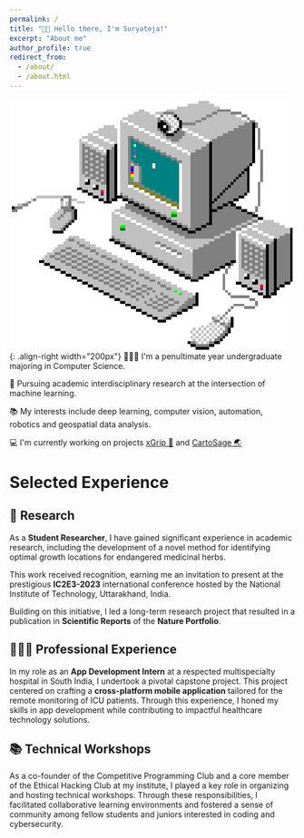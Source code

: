 ```yaml
---
permalink: /
title: "👋🏼 Hello there, I'm Suryateja!"
excerpt: "About me"
author_profile: true
redirect_from: 
  - /about/
  - /about.html
---
```




![GIF of a computer](/images/computer.gif){: .align-right width="200px"}
👨🏻‍💻 I'm a penultimate year undergraduate majoring in Computer Science.

🔬 Pursuing academic interdisciplinary research at the intersection of machine learning.

📚 My interests include deep learning, computer vision, automation, robotics and geospatial data analysis.

💻 I'm currently working on projects [xGrip 🦾](https://github.com/surtecha/xGrip) and [CartoSage 🌏](https://github.com/surtecha/CartoSage)

# Selected Experience

## 📜 Research
As a **Student Researcher**, I have gained significant experience in academic research, including the development of a novel method for identifying optimal growth locations for endangered medicinal herbs. 

This work received recognition, earning me an invitation to present at the prestigious **IC2E3-2023** international conference hosted by the National Institute of Technology, Uttarakhand, India. 

Building on this initiative, I led a long-term research project that resulted in a publication in **Scientific Reports** of the **Nature Portfolio**.

## 👨🏻‍🔬 Professional Experience
In my role as an **App Development Intern** at a respected multispecialty hospital in South India, I undertook a pivotal capstone project. This project centered on crafting a **cross-platform mobile application** tailored for the remote monitoring of ICU patients. Through this experience, I honed my skills in app development while contributing to impactful healthcare technology solutions.

## 📚 Technical Workshops
As a co-founder of the Competitive Programming Club and a core member of the Ethical Hacking Club at my institute, I played a key role in organizing and hosting technical workshops. Through these responsibilities, I facilitated collaborative learning environments and fostered a sense of community among fellow students and juniors interested in coding and cybersecurity.







